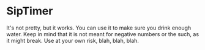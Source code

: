 # SipTimer
It's not pretty, but it works. You can use it to make sure you drink enough water. Keep in mind that it is not meant for negative numbers or the such, as it might break. Use at your own risk, blah, blah, blah.
